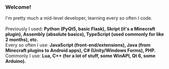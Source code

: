 ### Welcome!
I'm pretty much a mid-level developer, learning every so often I code.<br>
<br>
Previously I used: **Python (PyQt5, basic Flask), Skript (it's a Minecraft plugin), Assembly (absolute basics), TypeScript (used commonly for like 2 months), etc.**<br>
Every so often I use: **JavaScript (front-end/extensions), Java (from Minecraft plugins to Android apps), C# (Unity/Windows Forms), PHP.**<br>
Commonly I use: **Lua, C++ (for a lot of stuff, some WinAPI, Qt 6, some Arduino).**

<!--
**Lort533/Lort533** is a ✨ _special_ ✨ repository because its `README.md` (this file) appears on your GitHub profile.

Here are some ideas to get you started:

- 🔭 I’m currently working on ...
- 🌱 I’m currently learning ...
- 👯 I’m looking to collaborate on ...
- 🤔 I’m looking for help with ...
- 💬 Ask me about ...
- 📫 How to reach me: ...
- 😄 Pronouns: ...
- ⚡ Fun fact: ...
-->
